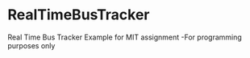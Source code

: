 # RealTimeBusTracker
Real Time Bus Tracker Example for MIT assignment -For programming purposes only
